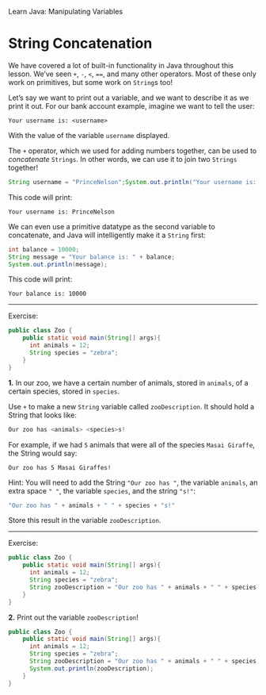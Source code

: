 Learn Java: Manipulating Variables
# String Concatenation

We have covered a lot of built-in functionality in Java throughout this lesson. We’ve seen `+`, `-`, `<`, `==`, and many other operators. Most of these only work on primitives, but some work on `String`s too!

Let’s say we want to print out a variable, and we want to describe it as we print it out. For our bank account example, imagine we want to tell the user:

```
Your username is: <username>
```

With the value of the variable `username` displayed.

The `+` operator, which we used for adding numbers together, can be used to _concatenate_ `Strings`. In other words, we can use it to join two `Strings` together!

```java
String username = "PrinceNelson";System.out.println("Your username is: " + username);
```

This code will print:

```
Your username is: PrinceNelson
```

We can even use a primitive datatype as the second variable to concatenate, and Java will intelligently make it a `String` first:

```java
int balance = 10000;
String message = "Your balance is: " + balance;
System.out.println(message);
```

This code will print:

```
Your balance is: 10000
```

---

Exercise:

```java
public class Zoo {
  	public static void main(String[] args){
      int animals = 12;
      String species = "zebra";
    }       
}
```

**1.** In our zoo, we have a certain number of animals, stored in `animals`, of a certain species, stored in `species`.

Use `+` to make a new `String` variable called `zooDescription`. It should hold a String that looks like:

```java
Our zoo has <animals> <species>s!
```

For example, if we had `5` animals that were all of the species `Masai Giraffe`, the String would say:

```
Our zoo has 5 Masai Giraffes!
```

Hint: You will need to add the String `"Our zoo has "`, the variable `animals`, an extra space `" "`, the variable `species`, and the string `"s!"`:
```java
"Our zoo has " + animals + " " + species + "s!"
```

Store this result in the variable `zooDescription`.

---

Exercise:

```java
public class Zoo {
  	public static void main(String[] args){
      int animals = 12;
      String species = "zebra";
      String zooDescription = "Our zoo has " + animals + " " + species + "s!";
    }       
}
```

**2.** Print out the variable `zooDescription`!

```java
public class Zoo {
  	public static void main(String[] args){
      int animals = 12;
      String species = "zebra";
      String zooDescription = "Our zoo has " + animals + " " + species + "s!";
      System.out.println(zooDescription);
    }       
}
```